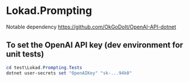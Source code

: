 # Lokad.Prompting

Notable dependency
https://github.com/OkGoDoIt/OpenAI-API-dotnet

## To set the OpenAI API key (dev environment for unit tests)

```powershell
cd test\Lokad.Prompting.Tests
dotnet user-secrets set "OpenAIKey" "sk-...94k0"
```

